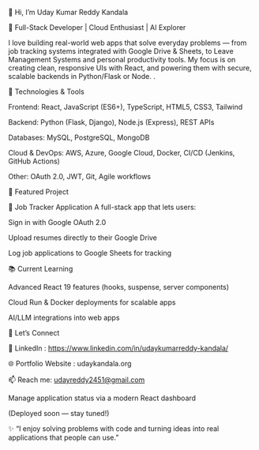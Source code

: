 👋 Hi, I’m Uday Kumar Reddy Kandala

🚀 Full-Stack Developer | Cloud Enthusiast | AI Explorer

I love building real-world web apps that solve everyday problems — from job tracking systems integrated with Google Drive & Sheets, to Leave Management Systems and personal productivity tools. My focus is on creating clean, responsive UIs with React, and powering them with secure, scalable backends in Python/Flask or Node. .

🔧 Technologies & Tools

Frontend: React, JavaScript (ES6+), TypeScript, HTML5, CSS3, Tailwind

Backend: Python (Flask, Django), Node.js (Express), REST APIs

Databases: MySQL, PostgreSQL, MongoDB

Cloud & DevOps: AWS, Azure, Google Cloud, Docker, CI/CD (Jenkins, GitHub Actions)

Other: OAuth 2.0, JWT, Git, Agile workflows

🌟 Featured Project

📌 Job Tracker Application
A full-stack app that lets users:

Sign in with Google OAuth 2.0

Upload resumes directly to their Google Drive

Log job applications to Google Sheets for tracking

📚 Current Learning

Advanced React 19 features (hooks, suspense, server components)

Cloud Run & Docker deployments for scalable apps

AI/LLM integrations into web apps

🤝 Let’s Connect

💼 LinkedIn : https://www.linkedin.com/in/udaykumarreddy-kandala/

🌐 Portfolio Website : udaykandala.org

📫 Reach me: udayreddy2451@gmail.com

Manage application status via a modern React dashboard

(Deployed soon — stay tuned!)

✨ “I enjoy solving problems with code and turning ideas into real applications that people can use.”

